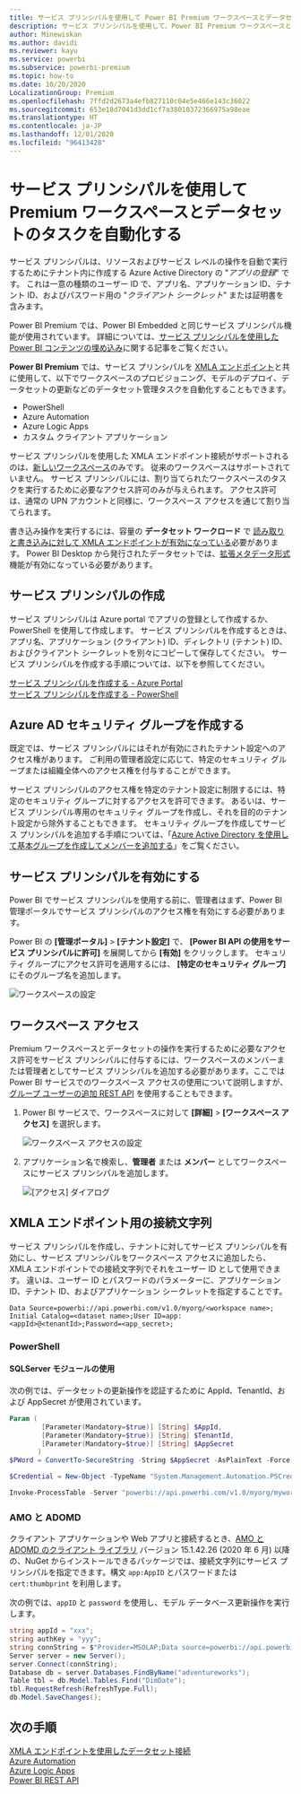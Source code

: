```yaml
---
title: サービス プリンシパルを使用して Power BI Premium ワークスペースとデータセットのタスクを自動化する | Microsoft Docs
description: サービス プリンシパルを使用して、Power BI Premium ワークスペースとデータセットの管理タスクを自動化する方法について説明します。
author: Minewiskan
ms.author: davidi
ms.reviewer: kayu
ms.service: powerbi
ms.subservice: powerbi-premium
ms.topic: how-to
ms.date: 10/20/2020
LocalizationGroup: Premium
ms.openlocfilehash: 7ffd2d2673a4efb827110c04e5e466e143c36022
ms.sourcegitcommit: 653e18d7041d3dd1cf7a38010372366975a98eae
ms.translationtype: HT
ms.contentlocale: ja-JP
ms.lasthandoff: 12/01/2020
ms.locfileid: "96413428"
---
```

# <a name="automate-premium-workspace-and-dataset-tasks-with-service-principals"></a>サービス プリンシパルを使用して Premium ワークスペースとデータセットのタスクを自動化する

サービス プリンシパルは、リソースおよびサービス レベルの操作を自動で実行するためにテナント内に作成する Azure Active Directory の "*アプリの登録*" です。 これは一意の種類のユーザー ID で、アプリ名、アプリケーション ID、テナント ID、およびパスワード用の "*クライアント シークレット*" または証明書を含みます。

Power BI Premium では、Power BI Embedded と同じサービス プリンシパル機能が使用されています。 詳細については、[サービス プリンシパルを使用した Power BI コンテンツの埋め込み](../developer/embedded/embed-service-principal.md)に関する記事をご覧ください。

**Power BI Premium** では、サービス プリンシパルを [XMLA エンドポイント](service-premium-connect-tools.md)と共に使用して、以下でワークスペースのプロビジョニング、モデルのデプロイ、データセットの更新などのデータセット管理タスクを自動化することもできます。

- PowerShell
- Azure Automation
- Azure Logic Apps
- カスタム クライアント アプリケーション

サービス プリンシパルを使用した XMLA エンドポイント接続がサポートされるのは、[新しいワークスペース](../collaborate-share/service-new-workspaces.md)のみです。 従来のワークスペースはサポートされていません。 サービス プリンシパルには、割り当てられたワークスペースのタスクを実行するために必要なアクセス許可のみが与えられます。 アクセス許可は、通常の UPN アカウントと同様に、ワークスペース アクセスを通じて割り当てられます。

書き込み操作を実行するには、容量の **データセット ワークロード** で [読み取りと書き込みに対して XMLA エンドポイントが有効になっている](service-premium-connect-tools.md#enable-xmla-read-write)必要があります。 Power BI Desktop から発行されたデータセットでは、[拡張メタデータ形式](../connect-data/desktop-enhanced-dataset-metadata.md)機能が有効になっている必要があります。

## <a name="create-a-service-principal"></a>サービス プリンシパルの作成

サービス プリンシパルは Azure portal でアプリの登録として作成するか、PowerShell を使用して作成します。 サービス プリンシパルを作成するときは、アプリ名、アプリケーション (クライアント) ID、ディレクトリ (テナント) ID、およびクライアント シークレットを別々にコピーして保存してください。 サービス プリンシパルを作成する手順については、以下を参照してください。

[サービス プリンシパルを作成する - Azure Portal](/azure/active-directory/develop/howto-create-service-principal-portal)   
[サービス プリンシパルを作成する - PowerShell](/azure/active-directory/develop/howto-authenticate-service-principal-powershell)

## <a name="create-an-azure-ad-security-group"></a>Azure AD セキュリティ グループを作成する

既定では、サービス プリンシパルにはそれが有効にされたテナント設定へのアクセス権があります。 ご利用の管理者設定に応じて、特定のセキュリティ グループまたは組織全体へのアクセス権を付与することができます。

サービス プリンシパルのアクセス権を特定のテナント設定に制限するには、特定のセキュリティ グループに対するアクセスを許可できます。 あるいは、サービス プリンシパル専用のセキュリティ グループを作成し、それを目的のテナント設定から除外することもできます。 セキュリティ グループを作成してサービス プリンシパルを追加する手順については、「[Azure Active Directory を使用して基本グループを作成してメンバーを追加する](/azure/active-directory/fundamentals/active-directory-groups-create-azure-portal)」をご覧ください。

## <a name="enable-service-principals"></a>サービス プリンシパルを有効にする

Power BI でサービス プリンシパルを使用する前に、管理者はまず、Power BI 管理ポータルでサービス プリンシパルのアクセス権を有効にする必要があります。

Power BI の **[管理ポータル]**  >  **[テナント設定]** で、 **[Power BI API の使用をサービス プリンシパルに許可]** を展開してから **[有効]** をクリックします。 セキュリティ グループにアクセス許可を適用するには、 **[特定のセキュリティ グループ]** にそのグループ名を追加します。

![ワークスペースの設定](media/service-premium-service-principal/admin-portal.png)

## <a name="workspace-access"></a>ワークスペース アクセス

Premium ワークスペースとデータセットの操作を実行するために必要なアクセス許可をサービス プリンシパルに付与するには、ワークスペースのメンバーまたは管理者としてサービス プリンシパルを追加する必要があります。ここでは Power BI サービスでのワークスペース アクセスの使用について説明しますが、[グループ ユーザーの追加 REST API](/rest/api/power-bi/groups/addgroupuser) を使用することもできます。

1. Power BI サービスで、ワークスペースに対して **[詳細]**  >  **[ワークスペース アクセス]** を選択します。

    ![ワークスペース アクセスの設定](media/service-premium-service-principal/workspace-access.png)

2. アプリケーション名で検索し、**管理者** または **メンバー** としてワークスペースにサービス プリンシパルを追加します。

    ![[アクセス] ダイアログ](media/service-premium-service-principal/add-service-principal-in-the-UI.png)

## <a name="connection-strings-for-the-xmla-endpoint"></a>XMLA エンドポイント用の接続文字列

サービス プリンシパルを作成し、テナントに対してサービス プリンシパルを有効にし、サービス プリンシパルをワークスペース アクセスに追加したら、XMLA エンドポイントでの接続文字列でそれをユーザー ID として使用できます。 違いは、ユーザー ID とパスワードのパラメーターに、アプリケーション ID、テナント ID、およびアプリケーション シークレットを指定することです。

`Data Source=powerbi://api.powerbi.com/v1.0/myorg/<workspace name>; Initial Catalog=<dataset name>;User ID=app:<appId>@<tenantId>;Password=<app_secret>;`

### <a name="powershell"></a>PowerShell

#### <a name="using-sqlserver-module"></a>SQLServer モジュールの使用

次の例では、データセットの更新操作を認証するために AppId、TenantId、および AppSecret が使用されています。

```powershell
Param (
        [Parameter(Mandatory=$true)] [String] $AppId,
        [Parameter(Mandatory=$true)] [String] $TenantId,
        [Parameter(Mandatory=$true)] [String] $AppSecret
       )
$PWord = ConvertTo-SecureString -String $AppSecret -AsPlainText -Force

$Credential = New-Object -TypeName "System.Management.Automation.PSCredential" -ArgumentList $AppId, $PWord

Invoke-ProcessTable -Server "powerbi://api.powerbi.com/v1.0/myorg/myworkspace" -TableName "mytable" -DatabaseName "mydataset" -RefreshType "Full" -ServicePrincipal -ApplicationId $AppId -TenantId $TenantId -Credential $Credential
```

### <a name="amo-and-adomd"></a>AMO と ADOMD

クライアント アプリケーションや Web アプリと接続するとき、[AMO と ADOMD のクライアント ライブラリ](/azure/analysis-services/analysis-services-data-providers) バージョン 15.1.42.26 (2020 年 6 月) 以降の、NuGet からインストールできるパッケージでは、接続文字列にサービス プリンシパルを指定できます。構文 `app:AppID` とパスワードまたは `cert:thumbprint` を利用します。

次の例では、`appID` と `password` を使用し、モデル データベース更新操作を実行します。

```csharp
string appId = "xxx";
string authKey = "yyy";
string connString = $"Provider=MSOLAP;Data source=powerbi://api.powerbi.com/v1.0/<tenant>/<workspacename>;Initial catalog=<datasetname>;User ID=app:{appId};Password={authKey};";
Server server = new Server();
server.Connect(connString);
Database db = server.Databases.FindByName("adventureworks");
Table tbl = db.Model.Tables.Find("DimDate");
tbl.RequestRefresh(RefreshType.Full);
db.Model.SaveChanges();
```

## <a name="next-steps"></a>次の手順

[XMLA エンドポイントを使用したデータセット接続](service-premium-connect-tools.md)  
[Azure Automation](/azure/automation)  
[Azure Logic Apps](/azure/logic-apps/)  
[Power BI REST API](/rest/api/power-bi/)
